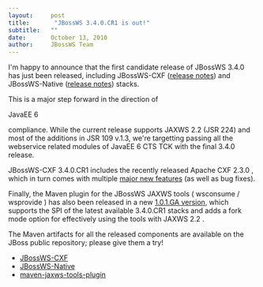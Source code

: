 ```yaml
---
layout:     post
title:       "JBossWS 3.4.0.CR1 is out!"
subtitle:   ""
date:       October 13, 2010
author:     JBossWS Team
---
```



I&#39;m happy to announce that the first candidate release of 
JBossWS 3.4.0
 has just been released, including 
JBossWS-CXF
 ([release notes](https://jira.jboss.org/secure/ReleaseNote.jspa?projectId=12310050&amp;version=12314598)) and 
JBossWS-Native
 ([release notes](https://jira.jboss.org/secure/ReleaseNote.jspa?projectId=12310050&amp;version=12314600)) stacks.  


This is a major step forward in the direction of 

JavaEE 6

 compliance.
 While the current release supports 
JAXWS 2.2
 (JSR 224) and most of the additions in JSR 109 v.1.3, we&#39;re targetting passing all the webservice related modules of JavaEE 6 CTS TCK with the final 3.4.0 release.  

JBossWS-CXF 3.4.0.CR1 includes the recently released 
Apache CXF 2.3.0
, which in turn comes with multiple [major new features](http://cxf.apache.org/apache-cxf-230-release-notes.html) (as well as bug fixes).  

Finally, the 
Maven plugin
 for the 
JBossWS JAXWS tools
 (
wsconsume / wsprovide
) has also been released in a new [1.0.1.GA version](https://jira.jboss.org/secure/ReleaseNote.jspa?projectId=12310050&amp;version=12315112), which supports the SPI of the latest available 3.4.0.CR1 stacks and adds a 
fork mode option for effectively using the tools with JAXWS 2.2
.  

The Maven artifacts for all the released components are available on the JBoss public repository; please give them a try!  

*   [JBossWS-CXF](https://repository.jboss.org/nexus/content/groups/public/org/jboss/ws/cxf/)
*   [JBossWS-Native](https://repository.jboss.org/nexus/content/groups/public/org/jboss/ws/native/)
*   [maven-jaxws-tools-plugin](https://repository.jboss.org/nexus/content/groups/public/org/jboss/ws/plugins/maven-jaxws-tools-plugin/)




